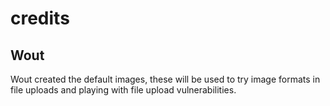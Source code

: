# credits

## Wout
Wout created the default images, these will be used to try image formats in file uploads and playing with file upload vulnerabilities.
